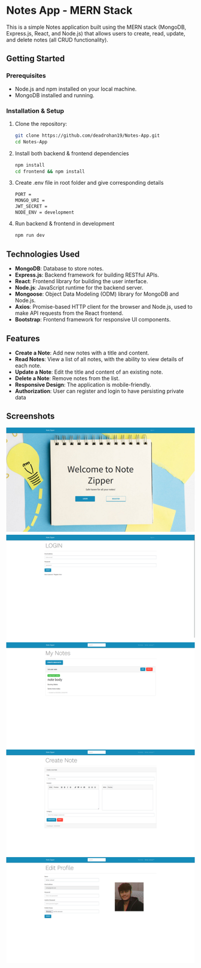 # Notes App - MERN Stack

This is a simple Notes application built using the MERN stack (MongoDB, Express.js, React, and Node.js) that allows users to create, read, update, and delete notes (all CRUD functionality).

## Getting Started

### Prerequisites

- Node.js and npm installed on your local machine.
- MongoDB installed and running.

### Installation & Setup

1. Clone the repository:

   ```bash
   git clone https://github.com/deadrohan19/Notes-App.git
   cd Notes-App
   ```

2. Install both backend & frontend dependencies

   ```bash
   npm install
   cd frontend && npm install
   ```

3. Create .env file in root folder and give corresponding details
   ```
   PORT =
   MONGO_URI =
   JWT_SECRET =
   NODE_ENV = development
   ```
4. Run backend & frontend in development
   ```bash
   npm run dev
   ```

## Technologies Used

- **MongoDB**: Database to store notes.
- **Express.js**: Backend framework for building RESTful APIs.
- **React**: Frontend library for building the user interface.
- **Node.js**: JavaScript runtime for the backend server.
- **Mongoose**: Object Data Modeling (ODM) library for MongoDB and Node.js.
- **Axios**: Promise-based HTTP client for the browser and Node.js, used to make API requests from the React frontend.
- **Bootstrap**: Frontend framework for responsive UI components.

## Features

- **Create a Note**: Add new notes with a title and content.
- **Read Notes**: View a list of all notes, with the ability to view details of each note.
- **Update a Note**: Edit the title and content of an existing note.
- **Delete a Note**: Remove notes from the list.
- **Responsive Design**: The application is mobile-friendly.
- **Authorization**: User can register and login to have persisting private data

## Screenshots

![Landing Page](images/landingPage.png "landing page")
![Login Page](images/loginScreen.png "Login page")
![My Notes](images/myNotes.png "My Notes")
![Create Note](images/createNote.png "Create Note")
![Edit Profile](images/editProfile.png "Edit Profile")
